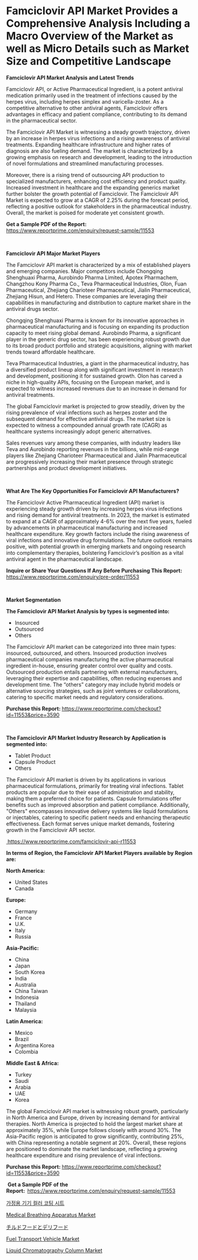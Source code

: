 <p><h1>Famciclovir API Market Provides a Comprehensive Analysis Including a Macro Overview of the Market as well as Micro Details such as Market Size and Competitive Landscape</h1></p><p><strong>Famciclovir API Market Analysis and Latest Trends</strong></p>
<p><p>Famciclovir API, or Active Pharmaceutical Ingredient, is a potent antiviral medication primarily used in the treatment of infections caused by the herpes virus, including herpes simplex and varicella-zoster. As a competitive alternative to other antiviral agents, Famciclovir offers advantages in efficacy and patient compliance, contributing to its demand in the pharmaceutical sector.</p><p>The Famciclovir API Market is witnessing a steady growth trajectory, driven by an increase in herpes virus infections and a rising awareness of antiviral treatments. Expanding healthcare infrastructure and higher rates of diagnosis are also fueling demand. The market is characterized by a growing emphasis on research and development, leading to the introduction of novel formulations and streamlined manufacturing processes.</p><p>Moreover, there is a rising trend of outsourcing API production to specialized manufacturers, enhancing cost efficiency and product quality. Increased investment in healthcare and the expanding generics market further bolster the growth potential of Famciclovir. The Famciclovir API Market is expected to grow at a CAGR of 2.25% during the forecast period, reflecting a positive outlook for stakeholders in the pharmaceutical industry. Overall, the market is poised for moderate yet consistent growth.</p></p>
<p><strong>Get a Sample PDF of the Report:&nbsp;</strong> <a href="https://www.reportprime.com/enquiry/request-sample/11553">https://www.reportprime.com/enquiry/request-sample/11553</a></p>
<p>&nbsp;</p>
<p><strong>Famciclovir API Major Market Players</strong></p>
<p><p>The Famciclovir API market is characterized by a mix of established players and emerging companies. Major competitors include Chongqing Shenghuaxi Pharma, Aurobindo Pharma Limited, Apotex Pharmachem, Changzhou Kony Pharma Co., Teva Pharmaceutical Industries, Olon, Fuan Pharmaceutical, Zhejiang Charioteer Pharmaceutical, Jialin Pharmaceutical, Zhejiang Hisun, and Hetero. These companies are leveraging their capabilities in manufacturing and distribution to capture market share in the antiviral drugs sector.</p><p>Chongqing Shenghuaxi Pharma is known for its innovative approaches in pharmaceutical manufacturing and is focusing on expanding its production capacity to meet rising global demand. Aurobindo Pharma, a significant player in the generic drug sector, has been experiencing robust growth due to its broad product portfolio and strategic acquisitions, aligning with market trends toward affordable healthcare.</p><p>Teva Pharmaceutical Industries, a giant in the pharmaceutical industry, has a diversified product lineup along with significant investment in research and development, positioning it for sustained growth. Olon has carved a niche in high-quality APIs, focusing on the European market, and is expected to witness increased revenues due to an increase in demand for antiviral treatments.</p><p>The global Famciclovir market is projected to grow steadily, driven by the rising prevalence of viral infections such as herpes zoster and the subsequent demand for effective antiviral drugs. The market size is expected to witness a compounded annual growth rate (CAGR) as healthcare systems increasingly adopt generic alternatives.</p><p>Sales revenues vary among these companies, with industry leaders like Teva and Aurobindo reporting revenues in the billions, while mid-range players like Zhejiang Charioteer Pharmaceutical and Jialin Pharmaceutical are progressively increasing their market presence through strategic partnerships and product development initiatives.</p></p>
<p>&nbsp;</p>
<p><strong>What Are The Key Opportunities For Famciclovir API Manufacturers?</strong></p>
<p><p>The Famciclovir Active Pharmaceutical Ingredient (API) market is experiencing steady growth driven by increasing herpes virus infections and rising demand for antiviral treatments. In 2023, the market is estimated to expand at a CAGR of approximately 4-6% over the next five years, fueled by advancements in pharmaceutical manufacturing and increased healthcare expenditure. Key growth factors include the rising awareness of viral infections and innovative drug formulations. The future outlook remains positive, with potential growth in emerging markets and ongoing research into complementary therapies, bolstering Famciclovir’s position as a vital antiviral agent in the pharmaceutical landscape.</p></p>
<p><strong>Inquire or Share Your Questions If Any Before Purchasing This Report:</strong> <a href="https://www.reportprime.com/enquiry/pre-order/11553">https://www.reportprime.com/enquiry/pre-order/11553</a></p>
<p>&nbsp;</p>
<p><strong>Market Segmentation</strong></p>
<p><strong>The Famciclovir API Market Analysis by types is segmented into:</strong></p>
<p><ul><li>Insourced</li><li>Outsourced</li><li>Others</li></ul></p>
<p><p>The Famciclovir API market can be categorized into three main types: insourced, outsourced, and others. Insourced production involves pharmaceutical companies manufacturing the active pharmaceutical ingredient in-house, ensuring greater control over quality and costs. Outsourced production entails partnering with external manufacturers, leveraging their expertise and capabilities, often reducing expenses and development time. The “others” category may include hybrid models or alternative sourcing strategies, such as joint ventures or collaborations, catering to specific market needs and regulatory considerations.</p></p>
<p><strong>Purchase this Report:&nbsp;</strong><a href="https://www.reportprime.com/checkout?id=11553&price=3590">https://www.reportprime.com/checkout?id=11553&price=3590</a></p>
<p>&nbsp;</p>
<p><strong>The Famciclovir API Market Industry Research by Application is segmented into:</strong></p>
<p><ul><li>Tablet Product</li><li>Capsule Product</li><li>Others</li></ul></p>
<p><p>The Famciclovir API market is driven by its applications in various pharmaceutical formulations, primarily for treating viral infections. Tablet products are popular due to their ease of administration and stability, making them a preferred choice for patients. Capsule formulations offer benefits such as improved absorption and patient compliance. Additionally, "Others" encompasses innovative delivery systems like liquid formulations or injectables, catering to specific patient needs and enhancing therapeutic effectiveness. Each format serves unique market demands, fostering growth in the Famciclovir API sector.</p></p>
<p><a href="https://www.reportprime.com/famciclovir-api-r11553">&nbsp;https://www.reportprime.com/famciclovir-api-r11553</a></p>
<p><strong>In terms of Region, the Famciclovir API Market Players available by Region are:</strong></p>
<p>
    <p> <strong> North America: </strong>
        <ul>
            <li>United States</li>
            <li>Canada</li>
        </ul>
        </p> 
    <p> <strong> Europe: </strong>
        <ul>
            <li>Germany</li>
            <li>France</li>
            <li>U.K.</li>
            <li>Italy</li>
            <li>Russia</li>
        </ul>
        </p> 
    <p> <strong> Asia-Pacific: </strong>
        <ul>
            <li>China</li>
            <li>Japan</li>
            <li>South Korea</li>
            <li>India</li>
            <li>Australia</li>
            <li>China Taiwan</li>
            <li>Indonesia</li>
            <li>Thailand</li>
            <li>Malaysia</li>
        </ul>
        </p> 
    <p> <strong> Latin America: </strong>
        <ul>
            <li>Mexico</li>
            <li>Brazil</li>
            <li>Argentina Korea</li>
            <li>Colombia</li>
        </ul>
        </p> 
    <p> <strong> Middle East & Africa: </strong>
        <ul>
            <li>Turkey</li>
            <li>Saudi</li>
            <li>Arabia</li>
            <li>UAE</li>
            <li>Korea</li>
        </ul>
    </p>
    </p>
<p><p>The global Famciclovir API market is witnessing robust growth, particularly in North America and Europe, driven by increasing demand for antiviral therapies. North America is projected to hold the largest market share at approximately 35%, while Europe follows closely with around 30%. The Asia-Pacific region is anticipated to grow significantly, contributing 25%, with China representing a notable segment at 20%. Overall, these regions are positioned to dominate the market landscape, reflecting a growing healthcare expenditure and rising prevalence of viral infections.</p></p>
<p><strong>Purchase this Report: </strong><a href="https://www.reportprime.com/checkout?id=11553&price=3590">https://www.reportprime.com/checkout?id=11553&price=3590</a></p>
<p>&nbsp;<strong>Get a Sample PDF of the Report:&nbsp;&nbsp;</strong><a href="https://www.reportprime.com/enquiry/request-sample/11553">https://www.reportprime.com/enquiry/request-sample/11553</a></p>
<p><strong></strong></p>
<p><p><a href="https://medium.com/@ayeshasikdar777/household-appliances-color-coated-sheet-market-%EC%9D%98-%EA%B8%80%EB%A1%9C%EB%B2%8C-%EC%8B%9C%EC%9E%A5-%EA%B0%9C%EC%9A%94%EB%8A%94-%EC%A0%84-%EC%84%B8%EA%B3%84-%EB%B0%8F-%EC%A3%BC%EC%9A%94-%EC%8B%9C%EC%9E%A5%EC%9D%98-%EC%82%B0%EC%97%85%EC%97%90-%EC%98%81%ED%96%A5%EC%9D%84-%EB%AF%B8%EC%B9%98%EB%8A%94-%EC%A3%BC%EC%9A%94-%ED%8A%B8%EB%A0%8C%EB%93%9C%EC%97%90-%EB%8C%80%ED%95%9C-0db546560c9a">가정용 기기 컬러 코팅 시트</a></p><p><a href="https://www.linkedin.com/pulse/pioneering-growth-analyzing-global-medical-breathing-qfb4e?trackingId=PHZqI56fR6u99KNzQNbbrA%3D%3D">Medical Breathing Apparatus Market</a></p><p><a href="https://medium.com/@evekerluke2023/chilled-and-deli-foods-market-%E3%81%AE%E3%82%B0%E3%83%AD%E3%83%BC%E3%83%90%E3%83%AB%E5%B8%82%E5%A0%B4%E6%A6%82%E8%A6%81%E3%81%AF-%E4%B8%96%E7%95%8C%E3%81%8A%E3%82%88%E3%81%B3%E4%B8%BB%E8%A6%81%E5%B8%82%E5%A0%B4%E3%81%AB%E3%81%8A%E3%81%91%E3%82%8B%E6%A5%AD%E7%95%8C%E3%81%AB%E5%BD%B1%E9%9F%BF%E3%82%92%E4%B8%8E%E3%81%88%E3%82%8B%E4%B8%BB%E8%A6%81%E3%81%AA%E3%83%88%E3%83%AC%E3%83%B3%E3%83%89%E3%81%AB%E3%81%A4%E3%81%84%E3%81%A6-%E7%8B%AC%E8%87%AA%E3%81%AE%E8%A6%96%E7%82%B9%E3%82%92%E6%8F%90%E4%BE%9B%E3%81%97%E3%81%BE%E3%81%99-6e708c235437">チルドフードとデリフード</a></p><p><a href="https://issuu.com/reportprime-2/docs/fuel-transport-vehicle-market-size-_314ac0c0a8df67">Fuel Transport Vehicle Market</a></p><p><a href="https://www.linkedin.com/pulse/liquid-chromatography-column-market-trends-focusing-insight-iigfe?trackingId=0rPdQbozT0epXYr6GdK5ZA%3D%3D">Liquid Chromatography Column Market</a></p></p>